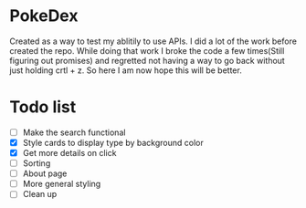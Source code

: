 # PokeDex

Created as a way to test my ablitily to use APIs. I did a lot of the work before created the repo. While doing that work I broke the code a few times(Still figuring out promises) and regretted not having a way to go back without just holding crtl + z. So here I am now hope this will be better.

# Todo list

- [ ] Make the search functional
- [x] Style cards to display type by background color 
- [x] Get more details on click 
- [ ] Sorting
- [ ] About page
- [ ] More general styling
- [ ] Clean up
